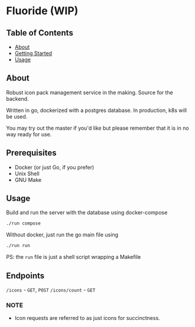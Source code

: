# Fluoride (WIP)

## Table of Contents

- [About](#about)
- [Getting Started](#getting_started)
- [Usage](#usage)

## About

Robust icon pack management service in the making. Source for the backend.

Written in go, dockerized with a postgres database.
In production, k8s will be used.

You may try out the master if you'd like but please remember that it is in no way ready for use.

## Prerequisites

- Docker (or just Go, if you prefer)
- Unix Shell
- GNU Make

## Usage

Build and run the server with the database using docker-compose

```sh
./run compose
```

Without docker, just run the go main file using

```sh
./run run
```

PS: the `run` file is just a shell script wrapping a Makefile

## Endpoints

`/icons` - `GET`, `POST`
`/icons/count` - `GET`


### NOTE

- Icon requests are referred to as just icons for succinctness.
